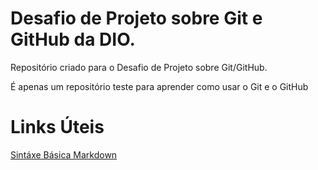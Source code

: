 # Desafio de Projeto sobre Git e GitHub da DIO.
Repositório criado para o Desafio de Projeto sobre Git/GitHub.

É apenas um repositório teste para aprender como usar o Git e o GitHub

# Links Úteis
[Sintáxe Básica Markdown](https://www.markdownguide.org/basic-syntax/)
